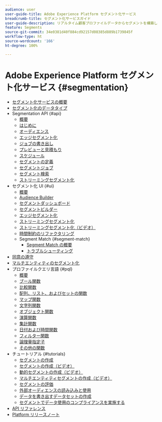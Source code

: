 ```yaml
---
audience: user
user-guide-title: Adobe Experience Platform セグメント化サービス
breadcrumb-title: セグメント化サービスガイド
user-guide-description: リアルタイム顧客プロファイルデータからセグメントを構築し、オーディエンスを生成します。
feature: Segments
source-git-commit: 34e0381d40f884cd92157d08385d889b1739845f
workflow-type: ht
source-wordcount: '166'
ht-degree: 100%

---
```



# Adobe Experience Platform セグメント化サービス {#segmentation}

- [セグメント化サービスの概要](home.md)
- [セグメント化のデータタイプ](data-types.md)
- Segmentation API {#api}
   - [概要](api/overview.md)
   - [はじめに](api/getting-started.md)
   - [オーディエンス](api/audiences.md)
   - [エッジセグメント化](api/edge-segmentation.md)
   - [ジョブの書き出し](api/export-jobs.md)
   - [プレビューと見積もり](api/previews-and-estimates.md)
   - [スケジュール](api/schedules.md)
   - [セグメントの定義](api/segment-definitions.md)
   - [セグメントジョブ](api/segment-jobs.md)
   - [セグメント検索](api/segment-search.md)
   - [ストリーミングセグメント化](api/streaming-segmentation.md)
- セグメント化 UI {#ui}
   - [概要](ui/overview.md)
   - [Audience Builder](ui/audience-builder.md)
   - [セグメントダッシュボード](ui/segment-dashboard.md)
   - [セグメントビルダー](ui/segment-builder.md)
   - [エッジセグメント化](ui/edge-segmentation.md)
   - [ストリーミングセグメント化](ui/streaming-segmentation.md)
   - [ストリーミングセグメント化（ビデオ）](video/streaming-segmentation-overview.md)
   - [時間制約のリファクタリング](ui/segment-refactoring.md)
   - Segment Match {#segment-match}
      - [Segment Match の概要](ui/segment-match/overview.md)
      - [トラブルシューティング](ui/segment-match/troubleshooting.md)
- [同意の遵守](consents.md)
- [マルチエンティティのセグメント化](multi-entity-segmentation.md)
- プロファイルクエリ言語 {#pql}
   - [概要](pql/overview.md)
   - [ブール関数](pql/boolean-functions.md)
   - [比較関数](pql/comparison-functions.md)
   - [配列、リスト、およびセットの関数](pql/array-functions.md)
   - [マップ関数](pql/map-functions.md)
   - [文字列関数](pql/string-functions.md)
   - [オブジェクト関数](pql/object-functions.md)
   - [演算関数](pql/arithmetic-functions.md)
   - [集計関数](pql/aggregation-functions.md)
   - [日付および時間関数](pql/datetime-functions.md)
   - [フィルター関数](pql/filter-functions.md)
   - [論理量指定子](pql/logical-quantifiers.md)
   - [その他の関数](pql/misc-functions.md)
- チュートリアル {#tutorials}
   - [セグメントの作成](tutorials/create-a-segment.md)
   - [セグメントの作成（ビデオ）](video/create-segment.md)
   - [動的セグメントの作成（ビデオ）](video/create-a-dynamic-segment.md)
   - [マルチエンティティセグメントの作成（ビデオ）](video/create-multi-entity-segments.md)
   - [セグメントの評価](tutorials/evaluate-a-segment.md)
   - [外部オーディエンスの読み込みと使用](tutorials/using-external-audiences.md)
   - [データを書き出すデータセットの作成](tutorials/create-dataset-export-segment.md)
   - [セグメントでデータ使用のコンプライアンスを実施する](tutorials/governance.md)
- [API リファレンス](https://www.adobe.io/experience-platform-apis/references/segmentation/)
- [Platform リリースノート](https://experienceleague.adobe.com/docs/experience-platform/release-notes/latest.html?lang=ja)
